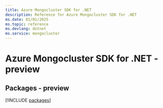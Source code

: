 ```yaml
---
title: Azure Mongocluster SDK for .NET
description: Reference for Azure Mongocluster SDK for .NET
ms.date: 01/01/2025
ms.topic: reference
ms.devlang: dotnet
ms.service: mongocluster
---
```

# Azure Mongocluster SDK for .NET - preview
## Packages - preview
[!INCLUDE [packages](mongocluster-index.md)]